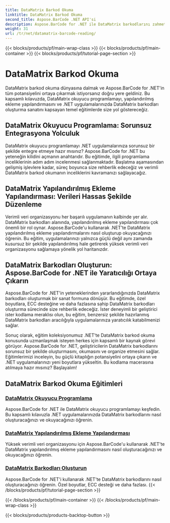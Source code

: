 ```yaml
---
title: DataMatrix Barkod Okuma
linktitle: DataMatrix Barkod Okuma
second_title: Aspose.BarCode .NET API'si
description: Aspose.BarCode for .NET ile DataMatrix barkodlarını zahmetsizce oluşturun ve okuyun. DataMatrix okuyucu programlamayı ve yapılandırılmış ekleme yapılandırmasını derinlemesine inceleyin.
weight: 31
url: /tr/net/datamatrix-barcode-reading/
---
```


{{< blocks/products/pf/main-wrap-class >}}
{{< blocks/products/pf/main-container >}}
{{< blocks/products/pf/tutorial-page-section >}}

# DataMatrix Barkod Okuma


DataMatrix barkod okuma dünyasına dalmak ve Aspose.BarCode for .NET'in tüm potansiyelini ortaya çıkarmak istiyorsanız doğru yere geldiniz. Bu kapsamlı kılavuzda, DataMatrix okuyucu programlamayı, yapılandırılmış ekleme yapılandırmasını ve .NET uygulamalarınızda DataMatrix barkodları oluşturma sanatını kapsayan temel eğitimlerde size yol göstereceğiz.

## DataMatrix Okuyucu Programlama: Sorunsuz Entegrasyona Yolculuk

DataMatrix okuyucu programlamayı .NET uygulamalarınıza sorunsuz bir şekilde entegre etmeye hazır mısınız? Aspose.BarCode for .NET bu yeteneğin kilidini açmanın anahtarıdır. Bu eğitimde, ilgili programlama inceliklerinin adım adım incelenmesi sağlanmaktadır. Başlatma aşamasından gelişmiş işlevlere kadar, süreç boyunca size rehberlik edeceğiz ve verimli DataMatrix barkod okumanın inceliklerini kavramanızı sağlayacağız.

## DataMatrix Yapılandırılmış Ekleme Yapılandırması: Verileri Hassas Şekilde Düzenleme

Verimli veri organizasyonu her başarılı uygulamanın kalbinde yer alır. DataMatrix barkodları alanında, yapılandırılmış ekleme yapılandırması çok önemli bir rol oynar. Aspose.BarCode'u kullanarak .NET'te DataMatrix yapılandırılmış ekleme yapılandırmalarını nasıl oluşturup okuyacağınızı öğrenin. Bu eğitim, uygulamalarınızı yalnızca güçlü değil aynı zamanda kusursuz bir şekilde yapılandırılmış hale getirerek yüksek verimli veri organizasyonu sağlamaya yönelik yol haritanızdır.

## DataMatrix Barkodları Oluşturun: Aspose.BarCode for .NET ile Yaratıcılığı Ortaya Çıkarın

Aspose.BarCode for .NET'in yeteneklerinden yararlandığınızda DataMatrix barkodları oluşturmak bir sanat formuna dönüşür. Bu eğitimde, özel boyutlara, ECC desteğine ve daha fazlasına sahip DataMatrix barkodları oluşturma sürecinde size rehberlik edeceğiz. İster deneyimli bir geliştirici ister kodlama meraklısı olun, bu eğitim, benzersiz şekilde hazırlanmış DataMatrix barkodları aracılığıyla uygulamalarınıza yaratıcılık katabilmenizi sağlar.

Sonuç olarak, eğitim koleksiyonumuz .NET'te DataMatrix barkod okuma konusunda uzmanlaşmak isteyen herkes için kapsamlı bir kaynak görevi görüyor. Aspose.BarCode for .NET, geliştiricilerin DataMatrix barkodlarını sorunsuz bir şekilde oluşturmasını, okumasını ve organize etmesini sağlar. Eğitimlerimizi inceleyin, bu güçlü kitaplığın potansiyelini ortaya çıkarın ve .NET uygulamalarınızı yeni boyutlara yükseltin. Bu kodlama macerasına atılmaya hazır mısınız? Başlayalım!
## DataMatrix Barkod Okuma Eğitimleri
### [DataMatrix Okuyucu Programlama](./datamatrix-reader-programming/)
Aspose.BarCode for .NET ile DataMatrix okuyucu programlamayı keşfedin. Bu kapsamlı kılavuzla .NET uygulamalarınızda DataMatrix barkodlarını nasıl oluşturacağınızı ve okuyacağınızı öğrenin.
### [DataMatrix Yapılandırılmış Ekleme Yapılandırması](./datamatrix-structured-append-configuration/)
Yüksek verimli veri organizasyonu için Aspose.BarCode'u kullanarak .NET'te DataMatrix yapılandırılmış ekleme yapılandırmasını nasıl oluşturacağınızı ve okuyacağınızı öğrenin.
### [DataMatrix Barkodları Oluşturun](./datamatrix-versions/)
Aspose.BarCode for .NET'i kullanarak .NET'te DataMatrix barkodlarını nasıl oluşturacağınızı öğrenin. Özel boyutlar, ECC desteği ve daha fazlası.
{{< /blocks/products/pf/tutorial-page-section >}}

{{< /blocks/products/pf/main-container >}}
{{< /blocks/products/pf/main-wrap-class >}}

{{< blocks/products/products-backtop-button >}}
